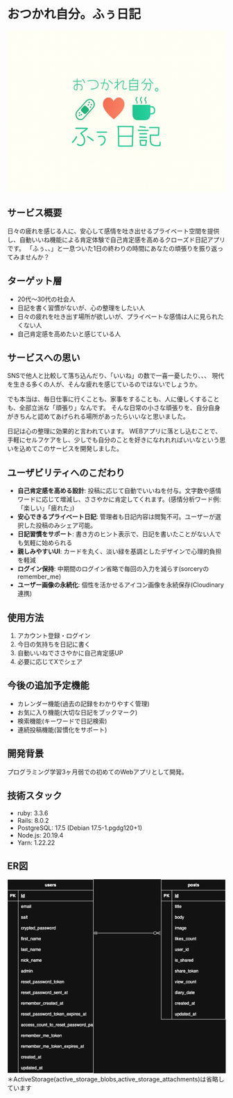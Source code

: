 # おつかれ自分。ふぅ日記
![おつかれ自分。ふぅ日記](images/huu.png)

## サービス概要
日々の疲れを感じる人に、安心して感情を吐き出せるプライベート空間を提供し、自動いいね機能による肯定体験で自己肯定感を高めるクローズド日記アプリです。
「ふぅ、、」と一息ついた1日の終わりの時間にあなたの頑張りを振り返ってみませんか？

## ターゲット層
- 20代〜30代の社会人
- 日記を書く習慣がないが、心の整理をしたい人
- 日々の疲れを吐き出す場所が欲しいが、プライベートな感情は人に見られたくない人
- 自己肯定感を高めたいと感じている人

## サービスへの思い
SNSで他人と比較して落ち込んだり、「いいね」の数で一喜一憂したり、、、
現代を生きる多くの人が、そんな疲れを感じているのではないでしょうか。

でも本当は、毎日仕事に行くことも、家事をすることも、人に優しくすることも、全部立派な「頑張り」なんです。
そんな日常の小さな頑張りを、自分自身がきちんと認めてあげられる場所があったらいいなと思いました。

日記は心の整理に効果的と言われています。
WEBアプリに落とし込むことで、手軽にセルフケアをし、少しでも自分のことを好きになれれればいいなという思いを込めてこのサービスを開発しました。

## ユーザビリティへのこだわり
- **自己肯定感を高める設計**: 投稿に応じて自動でいいねを付与。文字数や感情ワードに応じて増減し、ささやかに肯定してくれます。(感情分析ワード例: 「楽しい」「疲れた」)
- **安心できるプライベート日記**: 管理者も日記内容は閲覧不可。ユーザーが選択した投稿のみシェア可能。
- **日記習慣をサポート**: 書き方のヒント表示で、日記を書いたことがない人でも気軽に始められる
- **親しみやすいUI**: カードを丸く、淡い緑を基調としたデザインで心理的負担を軽減
- **ログイン保持**: 中期間のログイン省略で毎回の入力を減らす(sorceryのremember_me)
- **ユーザー画像の永続化**: 個性を活かせるアイコン画像を永続保存(Cloudinary連携)

## 使用方法
1. アカウント登録・ログイン
2. 今日の気持ちを日記に書く
3. 自動いいねでささやかに自己肯定感UP
4. 必要に応じてXでシェア

## 今後の追加予定機能
- カレンダー機能(過去の記録をわかりやすく管理)
- お気に入り機能(大切な日記をブックマーク)
- 検索機能(キーワードで日記検索)
- 連続投稿機能(習慣化をサポート)

## 開発背景
プログラミング学習3ヶ月弱での初めてのWebアプリとして開発。

## 技術スタック
- ruby: 3.3.6
- Rails: 8.0.2
- PostgreSQL: 17.5 (Debian 17.5-1.pgdg120+1)
- Node.js: 20.19.4
- Yarn: 1.22.22

## ER図
![ER図](images/life_log.drawio.png)
＊ActiveStorage(active_storage_blobs,active_storage_attachments)は省略しています

